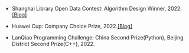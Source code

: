 

  


- Shanghai Library Open Data Contest: Algorithm Design Winner, 2022.[[Blog]](https://blog.csdn.net/StickyFingersPC/article/details/131069469?spm=1001.2014.3001.5501) 

- Huawei Cup: Company Choice Prize, 2022.[[Blog]](https://arxiv.org/abs/2303.12350) 

- LanQiao Programming Challenge: China Second Prize(Python), Beijing District Second Prize(C++), 2022.
